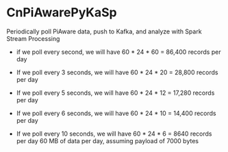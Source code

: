 # CnPiAwarePyKaSp
Periodically poll PiAware data, push to Kafka, and analyze with Spark Stream Processing

* if we poll every second, we will have
    60 * 24 * 60 = 86,400 records per day
    
* If we poll every 3 seconds, we will have
    60 * 24 * 20 = 28,800 records per day

* If we poll every 5 seconds, we will have
    60 * 24 * 12 = 17,280 records per day

* If we poll every 6 seconds, we will have
    60 * 24 * 10 = 14,400 records per day
    
* If we poll every 10 seconds, we will have
    60 * 24 * 6 = 8640 records per day
    60 MB of data per day, assuming payload
    of 7000 bytes
    

    
    
